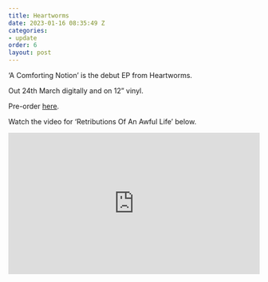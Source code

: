 ```yaml
---
title: Heartworms
date: 2023-01-16 08:35:49 Z
categories:
- update
order: 6
layout: post
---
```


‘A Comforting Notion’ is the debut EP from Heartworms.

Out 24th March digitally and on 12” vinyl.

Pre-order <a href="https://ffm.to/heartworms_ep">here</a>. 

Watch the video for ‘Retributions Of An Awful Life’ below. 
 
<style>.embed-container { position: relative; padding-bottom: 56.25%; height: 0; overflow: hidden; max-width: 100%; } .embed-container iframe, .embed-container object, .embed-container embed { position: absolute; top: 0; left: 0; width: 100%; height: 100%; }</style><div class='embed-container'><iframe src='https://www.youtube.com/embed/thC-C_Bk8H0' frameborder='0' allowfullscreen></iframe></div>
<p> </p>
